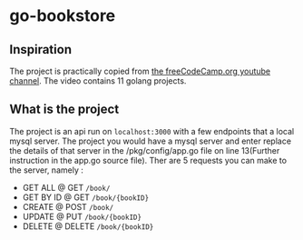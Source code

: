 # go-bookstore

## Inspiration
The project is practically copied from [the freeCodeCamp.org youtube channel](https://youtu.be/jFfo23yIWac?t=4034). The video contains 11 golang projects.

## What is the project
The project is an api run on ```localhost:3000``` with a few endpoints that a local mysql server. The project you would have a mysql server and enter replace the details of that server in the /pkg/config/app.go file on line 13(Further instruction in the app.go source file). Ther are 5 requests you can make to the server, namely :
* GET ALL @ GET ```/book/``` 
* GET BY ID @ GET ```/book/{bookID}```
* CREATE @ POST ```/book/```
* UPDATE @ PUT ```/book/{bookID}```
* DELETE @ DELETE ```/book/{bookID}```
